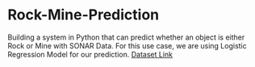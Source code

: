 # Rock-Mine-Prediction
Building a system in Python that can predict whether an object is either Rock or Mine with SONAR Data. For this use case, we are using Logistic Regression Model for our prediction.
<a href="https://drive.google.com/file/d/1pQxtljlNVh0DHYg-Ye7dtpDTlFceHVfa/view">Dataset Link</a>
